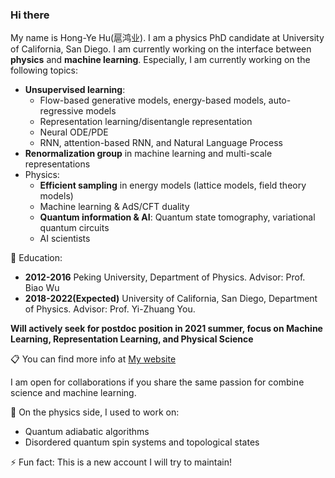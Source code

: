 ### Hi there 
My name is Hong-Ye Hu(扈鸿业). I am a physics PhD candidate at University of California, San Diego. 
I am currently working on the interface between **physics** and **machine learning**. 
Especially, I am currently working on the following topics:
* **Unsupervised learning**:
  - Flow-based generative models, energy-based models, auto-regressive models
  - Representation learning/disentangle representation
  - Neural ODE/PDE
  - RNN, attention-based RNN, and Natural Language Process
* **Renormalization group** in machine learning and multi-scale representations
* Physics:
  - **Efficient sampling** in energy models (lattice models, field theory models)
  - Machine learning & AdS/CFT duality 
  - **Quantum information & AI**: Quantum state tomography, variational quantum circuits
  - AI scientists 


:book: Education:
* **2012-2016** Peking University, Department of Physics. Advisor: Prof. Biao Wu
* **2018-2022(Expected)** University of California, San Diego, Department of Physics. Advisor: Prof. Yi-Zhuang You.

**Will actively seek for postdoc position in 2021 summer, focus on Machine Learning, Representation Learning, and Physical Science**
  
:clipboard: You can find more info at [My website](https://www.hongyehu.com)

I am open for collaborations if you share the same passion for combine science and machine learning.

🔭 On the physics side, I used to work on:
* Quantum adiabatic algorithms
* Disordered quantum spin systems and topological states

⚡ Fun fact: This is a new account I will try to maintain! 

<!--
**hongyehu/hongyehu** is a ✨ _special_ ✨ repository because its `README.md` (this file) appears on your GitHub profile.

Here are some ideas to get you started:

- 🔭 I’m currently working on ...
- 🌱 I’m currently learning ...
- 👯 I’m looking to collaborate on ...
- 🤔 I’m looking for help with ...
- 💬 Ask me about ...
- 📫 How to reach me: ...
- 😄 Pronouns: ...
- ⚡ Fun fact: ...
-->
